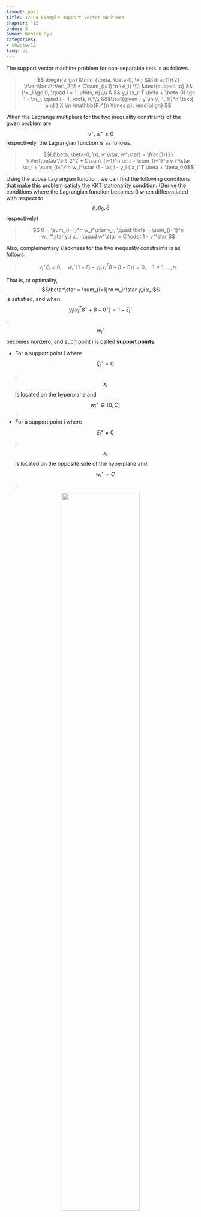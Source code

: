 ```yaml
---
layout: post
title: 12-04 Example support vector machines
chapter: '12'
order: 5
owner: Wontak Ryu
categories:
- chapter12
lang: vi
---
```


<script type="text/x-mathjax-config">
MathJax.Hub.Config({
    displayAlign: "center"
});
</script>

The support vector machine problem for non-separable sets is as follows.

>$$
>\begin{align}
>    &\min_{\beta, \beta-0, \xi} &&{\frac{1}{2} \rVert\beta\rVert_2^2 + C\sum_{i=1}^n \xi_i} \\\\
>    &\text{subject to} &&{\xi_i \ge 0, \quad i = 1, \dots, n}\\\\
>    & && y_i (x_i^T \beta + \beta-0) \ge 1 - \xi_i, \quad i = 1, \dots, n,\\\\
>&&&\text{given } y \in \{-1, 1\}^n \text{ and } X \in \mathbb{R}^{n \times p}.
>\end{align}
>$$

When the Lagrange multipliers for the two inequality constraints of the given problem are $$v^\star, w^\star \geq 0$$ respectively, the Lagrangian function is as follows.
>$$L(\beta, \beta-0, \xi, v^\star, w^\star) = \frac{1}{2} \rVert\beta\rVert_2^2 + C\sum_{i=1}^n \xi_i - \sum_{i=1}^n v_i^\star \xi_i + \sum_{i=1}^n w_i^\star (1 - \xi_i - y_i ( x_i^T \beta + \beta_0))$$

Using the above Lagrangian function, we can find the following conditions that make this problem satisfy the KKT stationarity condition. (Derive the conditions where the Lagrangian function becomes 0 when differentiated with respect to $$\beta, \beta_0, \xi$$ respectively)
>$$
>0 = \sum_{i=1}^n w_i^\star y_i, \quad \beta = \sum_{i=1}^n w_i^\star y_i x_i, \quad w^\star = C \cdot 1 - v^\star
>$$

Also, complementary slackness for the two inequality constraints is as follows.
> $$
> v_i^\star \xi_i = 0, \quad w_i^\star (1 - \xi_i - y_i (x_i^T \beta + \beta-0)) =0, \quad 1 = 1, \dots, n.
> $$

That is, at optimality, $$\beta^\star = \sum_{i=1}^n w_i^\star y_i x_i$$ is satisfied, and when $$y_i (x_i^T \beta^\star + \beta-0^\star) = 1 - \xi_i^\star$$, $$w_i^\star$$ becomes nonzero, and such point i is called **support points**.

* For a support point i where $$\xi_i^\star = 0$$, $$x_i$$ is located on the hyperplane and $$w_i^\star \in (0, C]$$.
* For a support point i where $$\xi_i^\star \neq 0$$, $$x_i$$ is located on the opposite side of the hyperplane and $$w_i^\star = C$$.

<figure class="image" style="align: center;">
<p align="center">
 <img src="{{ site.baseurl }}/img/chapter_img/chapter12/svm.png" alt="" width="70%" height="70%">
 <figcaption style="text-align: center;">$$ \text{[Fig1] Illustration of support points with }\ \xi^\star \neq 0 \text{ [3]}$$ </figcaption>
</p>
</figure>

SVM문제를 최적화 하기 전, non-support points를 걸러내는데 위 방법을 이용할 수 있다 (non-support points를 걸러냄으로써 계산 효율을 높일 수 있다). 사실 KKT conditions는 이 문제의 solution을 도출하기 위한 직접적인 역할을 하지는 않지만, 우리는 이를 통해 SVM 문제를 더 잘 이해하기 위한 직관을 얻을 수 있다 [3].
